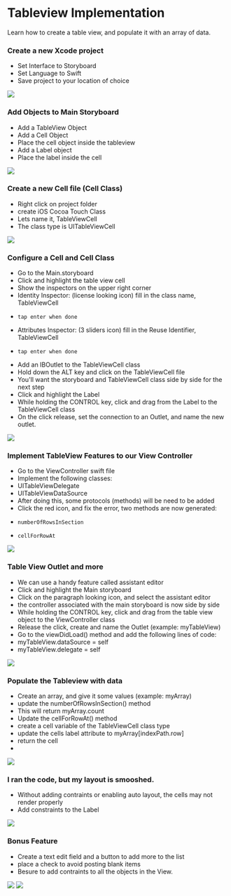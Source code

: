 # Tableview Implementation
Learn how to create a table view, and populate it with an array of data.

### Create a new Xcode project
* Set Interface to Storyboard
* Set Language to Swift
* Save project to your location of choice
<img src="https://github.com/dcond007/iOS-Introduction/blob/main/TableViewGIFs/createAProject.gif">


### Add Objects to Main Storyboard
* Add a TableView Object
* Add a Cell Object
*   Place the cell object inside the tableview
* Add a Label object
*   Place the label inside the cell
<img src="https://github.com/dcond007/iOS-Introduction/blob/main/TableViewGIFs/addObjects.gif">

### Create a new Cell file (Cell Class)
* Right click on project folder
* create iOS Cocoa Touch Class
* Lets name it, TableViewCell
*   The class type is UITableViewCell
<img src="https://github.com/dcond007/iOS-Introduction/blob/main/TableViewGIFs/createCellClass.gif">

### Configure a Cell and Cell Class
* Go to the Main.storyboard
* Click and highlight the table view cell
* Show the inspectors on the upper right corner
*   Identity Inspector: (license looking icon) fill in the class name, TableViewCell
*     tap enter when done
*   Attributes Inspector: (3 sliders icon) fill in the Reuse Identifier, TableViewCell
*     tap enter when done
* Add an IBOutlet to the TableViewCell class
* Hold down the ALT key and click on the TableViewCell file
*   You'll want the storyboard and TableViewCell class side by side for the next step
* Click and highlight the Label
*   While holding the CONTROL key, click and drag from the Label to the TableViewCell class
*   On the click release, set the connection to an Outlet, and name the new outlet. 
<img src="https://github.com/dcond007/iOS-Introduction/blob/main/TableViewGIFs/configureCellClass.gif">

### Implement TableView Features to our View Controller
* Go to the ViewController swift file
* Implement the following classes:
*   UITableViewDelegate
*   UITableViewDataSource
* After doing this, some protocols (methods) will be need to be added
*   Click the red icon, and fix the error, two methods are now generated:
*     numberOfRowsInSection
*     cellForRowAt
<img src="https://github.com/dcond007/iOS-Introduction/blob/main/TableViewGIFs/implementClasses.gif">

### Table View Outlet and more
* We can use a handy feature called assistant editor
* Click and highlight the Main storyboard
* Click on the paragraph looking icon, and select the assistant editor
*   the controller associated with the main storyboard is now side by side
* While holding the CONTROL key, click and drag from the table view object to the ViewController class
*   Release the click, create and name the Outlet (example: myTableView)
* Go to the viewDidLoad() method and add the following lines of code:
*   myTableView.dataSource = self
*   myTableView.delegate = self
<img src="https://github.com/dcond007/iOS-Introduction/blob/main/TableViewGIFs/tableViewAndMore.gif">

### Populate the Tableview with data
* Create an array, and give it some values (example: myArray)
* update the numberOfRowsInSection() method
*   This will return myArray.count
* Update the cellForRowAt() method
*   create a cell variable of the TableViewCell class type
*   update the cells label attribute to myArray[indexPath.row]
*   return the cell
*   ``` ```
<img src="https://github.com/dcond007/iOS-Introduction/blob/main/TableViewGIFs/giveTableViewData.gif">

### I ran the code, but my layout is smooshed.
* Without adding contraints or enabling auto layout, the cells may not render properly
* Add constraints to the Label
<img src="https://github.com/dcond007/iOS-Introduction/blob/main/TableViewGIFs/doesItRun.gif">

### Bonus Feature
* Create a text edit field and a button to add more to the list
* place a check to avoid posting blank items
* Besure to add contraints to all the objects in the View.
<img src="https://github.com/dcond007/iOS-Introduction/blob/main/TableViewGIFs/bonus.gif">
<img src="https://github.com/dcond007/iOS-Introduction/blob/main/TableViewGIFs/bonusDemo.gif">
